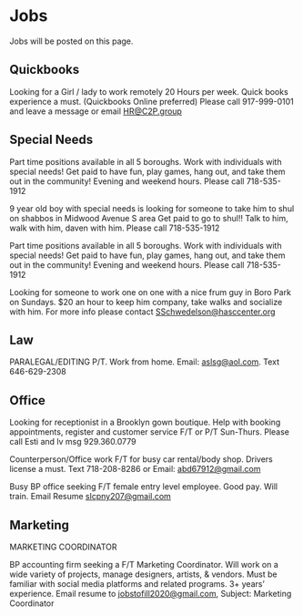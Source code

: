 # Jobs  
Jobs will be posted on this page.


## Quickbooks

Looking for a Girl / lady to work remotely 20 Hours per week.
Quick books experience a must. (Quickbooks Online preferred)
Please call 917-999-0101 and leave a message  or email HR@C2P.group

## Special Needs
Part time positions available in all 5 boroughs.
Work with individuals with special needs!
Get paid to have fun, play games, hang out, and take them out in the community!
Evening and weekend hours.
Please call 718-535-1912

9 year old boy with special needs is looking for someone to take him to shul on shabbos in Midwood Avenue S area
Get paid to go to shul!! Talk to him, walk with him, daven with him.
Please call 718-535-1912


Part time positions available in all 5 boroughs.
Work with individuals with special needs!
Get paid to have fun, play games, hang out, and take them out in the community!
Evening and weekend hours.
Please call 718-535-1912




Looking for someone to work one on one with a nice frum guy in Boro Park on Sundays. $20 an hour to keep him company, take walks and socialize with him. For more info please contact SSchwedelson@hasccenter.org




## Law

PARALEGAL/EDITING P/T. Work
from home. Email: aslsg@aol.com.
Text 646-629-2308


## Office

Looking for receptionist in a Brooklyn gown boutique. Help with booking appointments, register and customer service F/T or P/T Sun-Thurs. Please call Esti and lv msg 929.360.0779

Counterperson/Office work F/T for
busy car rental/body shop. Drivers
license a must. Text 718-208-8286 or
Email: abd67912@gmail.com



Busy BP office seeking F/T female entry level employee. Good pay. Will train. Email Resume slcpny207@gmail.com

## Marketing 

MARKETING COORDINATOR

BP accounting firm seeking a F/T Marketing Coordinator. Will work on a wide variety of projects, manage designers, artists, & vendors. Must be familiar with social media platforms and related programs. 3+ years’ experience. Email resume to jobstofill2020@gmail.com, Subject: Marketing Coordinator
